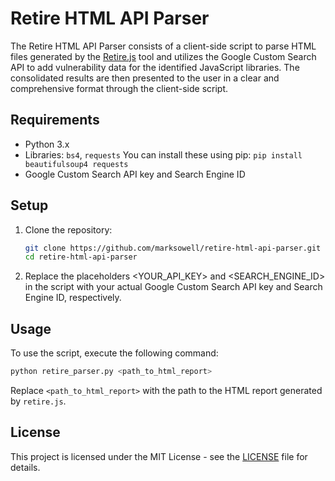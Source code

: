 # Retire HTML API Parser

The Retire HTML API Parser consists of a client-side script to parse HTML files generated by the [Retire.js](https://github.com/RetireJS/retire.js) tool and utilizes the Google Custom Search API to add vulnerability data for the identified JavaScript libraries. The consolidated results are then presented to the user in a clear and comprehensive format through the client-side script.

## Requirements
- Python 3.x
- Libraries: `bs4`, `requests`
You can install these using pip: `pip install beautifulsoup4 requests`
- Google Custom Search API key and Search Engine ID

## Setup
1. Clone the repository:

    ```bash
    git clone https://github.com/marksowell/retire-html-api-parser.git
    cd retire-html-api-parser
    ```
2. Replace the placeholders <YOUR_API_KEY> and <SEARCH_ENGINE_ID> in the script with your actual Google Custom Search API key and Search Engine ID, respectively.

## Usage
To use the script, execute the following command:

```bash
python retire_parser.py <path_to_html_report>
```
Replace `<path_to_html_report>` with the path to the HTML report generated by `retire.js`.

## License
This project is licensed under the MIT License - see the [LICENSE](LICENSE) file for details.
